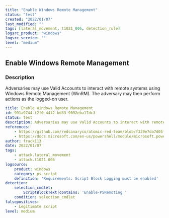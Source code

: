 ```yaml
---
title: "Enable Windows Remote Management"
status: "test"
created: "2022/01/07"
last_modified: ""
tags: [lateral_movement, t1021_006, detection_rule]
logsrc_product: "windows"
logsrc_service: ""
level: "medium"
---
```


## Enable Windows Remote Management

### Description

Adversaries may use Valid Accounts to interact with remote systems using Windows Remote Management (WinRM). The adversary may then perform actions as the logged-on user.

```yml
title: Enable Windows Remote Management
id: 991a9744-f2f0-44f2-bd33-9092eba17dc3
status: test
description: Adversaries may use Valid Accounts to interact with remote systems using Windows Remote Management (WinRM). The adversary may then perform actions as the logged-on user.
references:
    - https://github.com/redcanaryco/atomic-red-team/blob/f339e7da7d05f6057fdfcdd3742bfcf365fee2a9/atomics/T1021.006/T1021.006.md#atomic-test-1---enable-windows-remote-management
    - https://docs.microsoft.com/en-us/powershell/module/microsoft.powershell.core/enable-psremoting?view=powershell-7.2
author: frack113
date: 2022/01/07
tags:
    - attack.lateral_movement
    - attack.t1021.006
logsource:
    product: windows
    category: ps_script
    definition: 'Requirements: Script Block Logging must be enabled'
detection:
    selection_cmdlet:
        ScriptBlockText|contains: 'Enable-PSRemoting '
    condition: selection_cmdlet
falsepositives:
    - Legitimate script
level: medium

```
